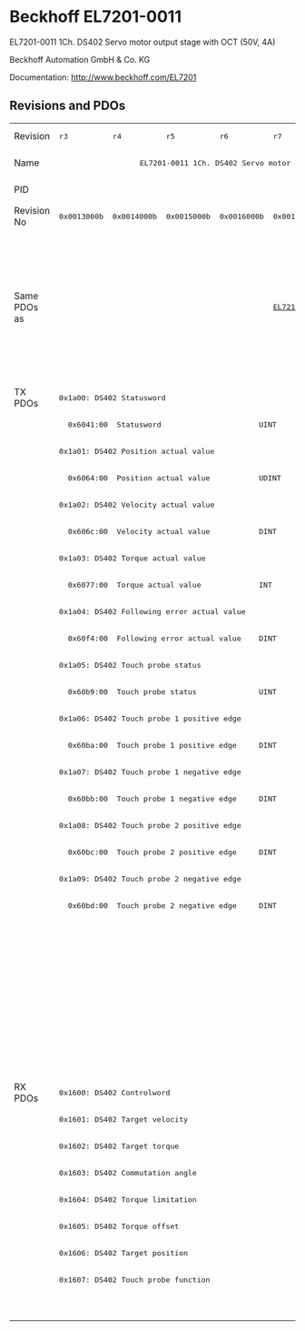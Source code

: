 # Beckhoff EL7201-0011

EL7201-0011 1Ch. DS402 Servo motor output stage with OCT (50V, 4A)

Beckhoff Automation GmbH & Co. KG

Documentation: <a href="http://www.beckhoff.com/EL7201">http://www.beckhoff.com/EL7201</a>

## Revisions and PDOs
<table>
<tr >
<td class="first">Revision</td>
<td ><pre>r3</pre></td>
<td ><pre>r4</pre></td>
<td ><pre>r5</pre></td>
<td ><pre>r6</pre></td>
<td ><pre>r7</pre></td>
<td ><pre>r8</pre></td>
<td ><pre>r9</pre></td>
<td ><pre>r10</pre></td>
<td ><pre>r11</pre></td>
<td ><pre>r12</pre></td>
<td ><pre>r13</pre></td>
<td ><pre>r14</pre></td>
<td ><pre>r15</pre></td>
<td ><pre>r16</pre></td>
</tr>
<tr >
<td class="first">Name</td>
<td  colspan=8 align="center"><pre>EL7201-0011 1Ch. DS402 Servo motor output stage with OCT (50V, 4A)</pre></td>
<td ><pre>EL7201-0011 1Ch. DS402 Servo motor output stage with OCT (50V, 2.8A RMS)</pre></td>
<td ><pre>EL7201-0011 1Ch. DS402 Servo motor output stage with OCT (50V, 4A)</pre></td>
<td  colspan=4 align="center"><pre>EL7201-0011 1Ch. DS402 Servo motor output stage with OCT (50V, 2.8A RMS)</pre></td>
</tr>
<tr >
<td class="first">PID</td>
<td  colspan=14 align="center"><pre>0x1c213052</pre></td>
</tr>
<tr >
<td class="first">Revision No</td>
<td ><pre>0x0013000b</pre></td>
<td ><pre>0x0014000b</pre></td>
<td ><pre>0x0015000b</pre></td>
<td ><pre>0x0016000b</pre></td>
<td ><pre>0x0017000b</pre></td>
<td ><pre>0x0018000b</pre></td>
<td ><pre>0x0019000b</pre></td>
<td ><pre>0x001a000b</pre></td>
<td ><pre>0x001b000b</pre></td>
<td ><pre>0x001c000b</pre></td>
<td ><pre>0x001d000b</pre></td>
<td ><pre>0x001e000b</pre></td>
<td ><pre>0x001f000b</pre></td>
<td ><pre>0x0020000b</pre></td>
</tr>
<tr >
<td class="first">Same PDOs as</td>
<td  colspan=4 align="center"></td>
<td ><pre><a href="EL7211-0011">EL7211-0011 r7</a></pre></td>
<td ><pre><a href="EL7211-0011">EL7211-0011 r8</a></pre></td>
<td  colspan=2 align="center"><pre><a href="EJ7211-0011">EJ7211-0011 r10</a><br/><a href="EL7201-9015">EL7201-9015 r10</a><br/><a href="EL7211-0011">EL7211-0011 r10</a><br/><a href="EL7211-0011">EL7211-0011 r9</a><br/><a href="EL7211-9015">EL7211-9015 r10</a></pre></td>
<td  colspan=3 align="center"><pre><a href="EJ7211-0011">EJ7211-0011 r11</a><br/><a href="EJ7211-0011">EJ7211-0011 r12</a><br/><a href="EJ7211-0011">EJ7211-0011 r13</a><br/><a href="EJ7211-9415">EJ7211-9415 r13</a><br/><a href="EL7201-9015">EL7201-9015 r11</a><br/><a href="EL7201-9015">EL7201-9015 r12</a><br/><a href="EL7201-9015">EL7201-9015 r13</a><br/><a href="EL7211-0011">EL7211-0011 r11</a><br/><a href="EL7211-0011">EL7211-0011 r12</a><br/><a href="EL7211-0011">EL7211-0011 r13</a><br/><a href="EL7211-9015">EL7211-9015 r11</a><br/><a href="EL7211-9015">EL7211-9015 r12</a><br/><a href="EL7211-9015">EL7211-9015 r13</a><br/><a href="EL7221-9015">EL7221-9015 r12</a><br/><a href="EL7221-9015">EL7221-9015 r13</a><br/><a href="EP7211-0035">EP7211-0035 r13</a></pre></td>
<td  colspan=2 align="center"><pre><a href="EJ7211-0011">EJ7211-0011 r14</a><br/><a href="EJ7211-0011">EJ7211-0011 r15</a><br/><a href="EJ7211-9415">EJ7211-9415 r14</a><br/><a href="EJ7211-9415">EJ7211-9415 r15</a><br/><a href="EL7201-9015">EL7201-9015 r14</a><br/><a href="EL7201-9015">EL7201-9015 r15</a><br/><a href="EL7211-0011">EL7211-0011 r14</a><br/><a href="EL7211-0011">EL7211-0011 r15</a><br/><a href="EL7211-9015">EL7211-9015 r14</a><br/><a href="EL7211-9015">EL7211-9015 r15</a><br/><a href="EL7221-9015">EL7221-9015 r14</a><br/><a href="EL7221-9015">EL7221-9015 r15</a><br/><a href="EP7211-0035">EP7211-0035 r14</a><br/><a href="EP7211-0035">EP7211-0035 r15</a></pre></td>
<td ><pre><a href="EJ7211-0011">EJ7211-0011 r16</a><br/><a href="EJ7211-9415">EJ7211-9415 r16</a><br/><a href="EL7201-9015">EL7201-9015 r16</a><br/><a href="EL7211-0011">EL7211-0011 r16</a><br/><a href="EL7211-9015">EL7211-9015 r16</a><br/><a href="EL7221-9015">EL7221-9015 r16</a><br/><a href="EP7211-0035">EP7211-0035 r16</a></pre></td>
</tr>
<tr class="txpdo pdosection">
<td class="first" rowspan=26 valign=top>TX PDOs</td>
<td colspan=14 align="left"><pre>0x1a00: DS402 Statusword</pre></td>
<td></td>
</tr>
<tr class="txpdo">
<td class="first" colspan=14 align="left"><pre>  0x6041:00  Statusword                      UINT</pre></td>
</tr>
<tr class="txpdo pdosection">
<td class="first" colspan=14 align="left"><pre>0x1a01: DS402 Position actual value</pre></td>
</tr>
<tr class="txpdo">
<td class="first" colspan=14 align="left"><pre>  0x6064:00  Position actual value           UDINT</pre></td>
</tr>
<tr class="txpdo pdosection">
<td class="first" colspan=14 align="left"><pre>0x1a02: DS402 Velocity actual value</pre></td>
</tr>
<tr class="txpdo">
<td class="first" colspan=14 align="left"><pre>  0x606c:00  Velocity actual value           DINT</pre></td>
</tr>
<tr class="txpdo pdosection">
<td class="first" colspan=14 align="left"><pre>0x1a03: DS402 Torque actual value</pre></td>
</tr>
<tr class="txpdo">
<td class="first" colspan=14 align="left"><pre>  0x6077:00  Torque actual value             INT</pre></td>
</tr>
<tr class="txpdo pdosection">
<td class="first" colspan=14 align="left"><pre>0x1a04: DS402 Following error actual value</pre></td>
</tr>
<tr class="txpdo">
<td class="first" colspan=14 align="left"><pre>  0x60f4:00  Following error actual value    DINT</pre></td>
</tr>
<tr class="txpdo pdosection">
<td class="first" colspan=14 align="left"><pre>0x1a05: DS402 Touch probe status</pre></td>
</tr>
<tr class="txpdo">
<td class="first" colspan=14 align="left"><pre>  0x60b9:00  Touch probe status              UINT</pre></td>
</tr>
<tr class="txpdo pdosection">
<td class="first" colspan=14 align="left"><pre>0x1a06: DS402 Touch probe 1 positive edge</pre></td>
</tr>
<tr class="txpdo">
<td class="first" colspan=14 align="left"><pre>  0x60ba:00  Touch probe 1 positive edge     DINT</pre></td>
</tr>
<tr class="txpdo pdosection">
<td class="first" colspan=14 align="left"><pre>0x1a07: DS402 Touch probe 1 negative edge</pre></td>
</tr>
<tr class="txpdo">
<td class="first" colspan=14 align="left"><pre>  0x60bb:00  Touch probe 1 negative edge     DINT</pre></td>
</tr>
<tr class="txpdo pdosection">
<td class="first" colspan=14 align="left"><pre>0x1a08: DS402 Touch probe 2 positive edge</pre></td>
</tr>
<tr class="txpdo">
<td class="first" colspan=14 align="left"><pre>  0x60bc:00  Touch probe 2 positive edge     DINT</pre></td>
</tr>
<tr class="txpdo pdosection">
<td class="first" colspan=14 align="left"><pre>0x1a09: DS402 Touch probe 2 negative edge</pre></td>
</tr>
<tr class="txpdo">
<td class="first" colspan=14 align="left"><pre>  0x60bd:00  Touch probe 2 negative edge     DINT</pre></td>
</tr>
<tr class="txpdo pdosection">
<td class="first" colspan=5 align="left"></td>
<td  colspan=9 align="left"><pre>0x1a0a: DS402 TxPDO Data Invalid</pre></td>
</tr>
<tr class="txpdo">
<td class="first" colspan=5 align="left"></td>
<td  colspan=9 align="left"><pre>  0x603e:02  TxPDO Data invalid__Position actual value  BOOL</pre></td>
</tr>
<tr class="txpdo pdosection">
<td class="first" colspan=6 align="left"></td>
<td  colspan=8 align="left"><pre>0x1a0b: DS402 Info data 1</pre></td>
</tr>
<tr class="txpdo pdosection">
<td class="first" colspan=6 align="left"></td>
<td  colspan=8 align="left"><pre>0x1a0c: DS402 Info data 2</pre></td>
</tr>
<tr class="txpdo pdosection">
<td class="first" colspan=11 align="left"></td>
<td  colspan=3 align="left"><pre>0x1a0e: DS402 Modes of operation display</pre></td>
</tr>
<tr class="txpdo">
<td class="first" colspan=11 align="left"></td>
<td  colspan=3 align="left"><pre>  0x6061:00  Modes of operation display      USINT</pre></td>
</tr>
<tr class="rxpdo pdosection">
<td class="first" rowspan=9 valign=top>RX PDOs</td>
<td colspan=14 align="left"><pre>0x1600: DS402 Controlword</pre></td>
<td></td>
</tr>
<tr class="rxpdo pdosection">
<td class="first" colspan=14 align="left"><pre>0x1601: DS402 Target velocity</pre></td>
</tr>
<tr class="rxpdo pdosection">
<td class="first" colspan=14 align="left"><pre>0x1602: DS402 Target torque</pre></td>
</tr>
<tr class="rxpdo pdosection">
<td class="first" colspan=14 align="left"><pre>0x1603: DS402 Commutation angle</pre></td>
</tr>
<tr class="rxpdo pdosection">
<td class="first" colspan=14 align="left"><pre>0x1604: DS402 Torque limitation</pre></td>
</tr>
<tr class="rxpdo pdosection">
<td class="first" colspan=14 align="left"><pre>0x1605: DS402 Torque offset</pre></td>
</tr>
<tr class="rxpdo pdosection">
<td class="first" colspan=14 align="left"><pre>0x1606: DS402 Target position</pre></td>
</tr>
<tr class="rxpdo pdosection">
<td class="first" colspan=14 align="left"><pre>0x1607: DS402 Touch probe function</pre></td>
</tr>
<tr class="rxpdo pdosection">
<td class="first" colspan=11 align="left"></td>
<td  colspan=3 align="left"><pre>0x1608: DS402 Modes of operation</pre></td>
</tr>
</table>
